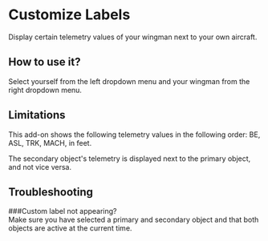 # Customize Labels

Display certain telemetry values of your wingman next to your own aircraft.  

## How to use it?

Select yourself from the left dropdown menu and your wingman from the right dropdown menu. 

## Limitations

This add-on shows the following telemetry values in the following order: BE, ASL, TRK, MACH, in feet. 

The secondary object's telemetry is displayed next to the primary object, and not vice versa.  

## Troubleshooting

###Custom label not appearing?  
Make sure you have selected a primary and secondary object and that both objects are active at the current time. 